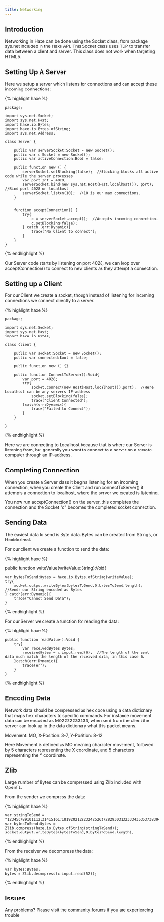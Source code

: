 ```yaml
---
title: Networking
---
```


## Introduction

Networking in Haxe can be done using the Socket class, from package sys.net included in the Haxe API.  This Socket class uses TCP to transfer data between a client and server.  This class does not work when targeting HTML5.

## Setting Up A Server

Here we setup a server which listens for connections and can accept these incoming connections:

{% highlight haxe %}

	package;

	import sys.net.Socket;
	import sys.net.Host;
	import haxe.io.Bytes;
	import haxe.io.Bytes.ofString;
	import sys.net.Address;

	class Server {

		public var serverSocket:Socket = new Socket();
		public var c:Socket = new Socket();
		public var activeConnection:Bool = false;
		
		public function new () {   
			serverSocket.setBlocking(false);  //Blocking blocks all active code while the server processes
			var port:Int = 4028;
			serverSocket.bind(new sys.net.Host(Host.localhost()), port);  //Bind port 4028 on localhost
			serverSocket.listen(10);  //10 is our max connections.
		}
		
		
		function acceptConnection() {
			try{
				c = serverSocket.accept();  //Accepts incoming connection.
				c.setBlocking(false);
			} catch (err:Dynamic){
				trace("No Client to connect");
			}
		}
	}

{% endhighlight %}

Our Server code starts by listening on port 4028, we can loop over acceptConnection() to connect to new clients as they attempt a connection.

## Setting up a Client

For our Client we create a socket, though instead of listening for incoming connections we connect directly to a server.

{% highlight haxe %}

	package;

	import sys.net.Socket;
	import sys.net.Host;
	import haxe.io.Bytes;

	class Client {
		
		public var socket:Socket = new Socket();
		public var connected:Bool = false;
		
		public function new () {}
		
		public function ConnectToServer():Void{
			var port = 4028;
			try{
				socket.connect(new Host(Host.localhost()),port);  //Here Localhost can be any servers IP-address
				socket.setBlocking(false);
				trace("Client Connected");
			}catch(err:Dynamic){
				trace("Failed to Connect");
			}
		}
		
	}
	
{% endhighlight %}

Here we are connecting to Localhost because that is where our Server is listening from, but generally you want to connect to a server on a remote computer through an IP-address.

## Completing Connection

When you create a Server class it begins listening for an incoming connection, when you create the Client and run connectToServer() it attempts a connection to localhost, where the server we created is listening.

You now run acceptConnection() on the server, this completes the connection and the Socket "c" becomes the completed socket connection.

## Sending Data

The easiest data to send is Byte data.  Bytes can be created from Strings, or Hexidecimal.

For our client we create a function to send the data:

{% highlight haxe %}

public function writeValue(writeValue:String):Void{
		
    var bytesToSend:Bytes = haxe.io.Bytes.ofString(writeValue);
	try{
		socket.output.writeBytes(bytesToSend,0,bytesToSend.length);  //Sends our String encoded as Bytes
	} catch(err:Dynamic){
		trace("Cannot Send Data");
	}
		
{% endhighlight %}

For our Server we create a function for reading the data:

{% highlight haxe %}

    public function readValue():Void {
        try{
            var receivedBytes:Bytes;
            receivedBytes = c.input.read(6);  //The length of the sent data much match the length of the received data, in this case 6.
        }catch(err:Dynamic){
            trace(err);
        }
    }
		
{% endhighlight %}


## Encoding Data

Network data should be compressed as hex code using a data dictionary that maps hex characters to specific commands.  For instance movement data can be encoded as MO2222233333, when sent from the client the server can look up in the data dictionary what this packet means.

Movement: MO, X-Position: 3-7, Y-Position: 8-12

Here Movement is defined as MO meaning character movement, followed by 5 characters representing the X coordinate, and 5 characters representing the Y coordinate.

## Zlib

Large number of Bytes can be compressed using Zlib included with OpenFL.

From the sender we compress the data:

{% highlight haxe %}

    var stringToSend = "12345678910111213141516171819202122232425262728293031323334353637383940";
    var bytesToSend:Bytes = Zlib.compress(haxe.io.Bytes.ofString(stringToSend));
    socket.output.writeBytes(bytesToSend,0,bytesToSend.length);

{% endhighlight %}

From the receiver we decompress the data:

{% highlight haxe %}

    var bytes:Bytes;
    bytes = Zlib.decompress(c.input.read(52));

{% endhighlight %}

## Issues

Any problems? Please visit the [community forums](http://community.openfl.org) if you are experiencing trouble!
